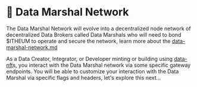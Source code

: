 # 🥋 Data Marshal Network

The Data Marshal Network will evolve into a decentralized node network of decentralized Data Brokers called Data Marshals who will need to bond $ITHEUM to operate and secure the network, learn more about the [data-marshal-network.md](../data-marshal-network.md "mention")

As a Data Creator, Integrator, or Developer minting or building using [data-nft](../data-nft/ "mention")s, you interact with the Data Marshal network via some specific gateway endpoints. You will be able to customize your interaction with the Data Marshal via specific flags and headers, let's explore this next...
